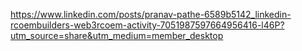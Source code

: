 https://www.linkedin.com/posts/pranav-pathe-6589b5142_linkedin-rcoembuilders-web3rcoem-activity-7051987597664956416-l46P?utm_source=share&utm_medium=member_desktop

